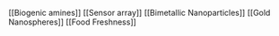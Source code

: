 [[Biogenic amines]]
[[Sensor array]]
[[Bimetallic Nanoparticles]]
[[Gold Nanospheres]]
[[Food Freshness]]
